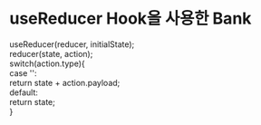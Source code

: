 # useReducer Hook을 사용한 Bank

useReducer(reducer, initialState); <br/>
reducer(state, action); <br/>
switch(action.type){ <br/>
    case '': <br/>
     return state + action.payload; <br/>
    default: <br/>
     return state; <br/>
}